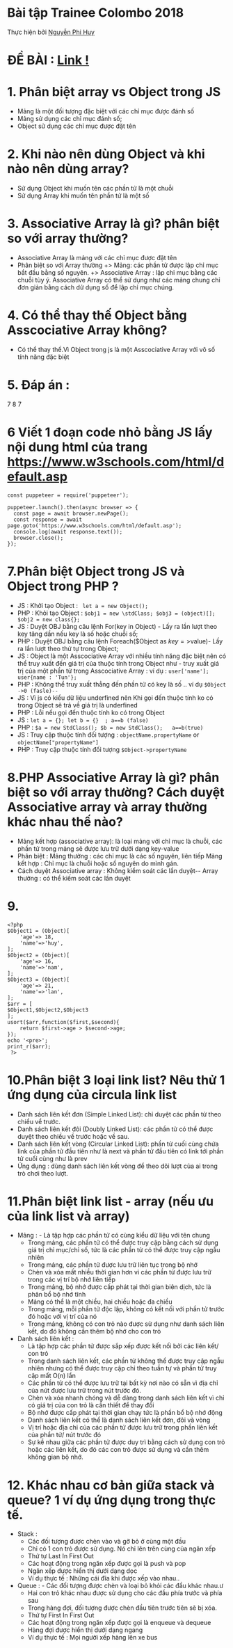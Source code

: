 # Bài tập Trainee Colombo 2018

Thực hiện bởi [Nguyễn Phi Huy](https://github.com/huynhan147)
# ĐỀ BÀI : [Link !](https://docs.google.com/document/d/1yF6Mv-TInH2Ui79lAtJ8W9RWuOKpru-DhR1zUqYio68/edit)

# 1. Phân biệt array vs Object trong JS
- Mảng là một đối tượng đặc biệt với các chỉ mục được đánh số
- Mảng sử dụng các chỉ mục đánh số;
- Object sử dụng các chỉ mục được đặt tên
# 2. Khi nào nên dùng Object và khi nào nên dùng array?
- Sử dụng Object khi muốn tên các phần tử là một chuỗi
- Sử dụng Array khi muốn tên phần tử là một số
# 3. Associative Array là gì? phân biệt so với array thường?
- Associative Array là mảng với các chỉ mục được đặt tên
- Phân biệt so với Array thường 
	+> Mảng: các phần tử được lập chỉ mục bắt đầu bằng số nguyên.
	+> Associative Array : lập chỉ mục bằng các chuỗi  tùy ý. Associative Array có thể sử dụng như các mảng chung chỉ đơn giản bằng cách dử dụng số để lập chỉ mục chúng.
# 4. Có thể thay thế Object bằng Asscociative Array không?
- Có thể thay thế.Vì Object trong js là một Asscociative Array với vô số tính năng đặc biệt
# 5. Đáp án :
7
8
7
# 6 Viết 1 đoạn code nhỏ bằng JS lấy nội dung html  của trang https://www.w3schools.com/html/default.asp
``` 
const puppeteer = require('puppeteer');

puppeteer.launch().then(async browser => {
  const page = await browser.newPage();
  const response = await page.goto('https://www.w3schools.com/html/default.asp');
  console.log(await response.text());
  browser.close();
});
```
# 7.Phân biệt Object trong JS và Object trong PHP ?
- JS : Khởi tạo Object : ` let a = new Object();`
- PHP : Khỏi tạo Object : ```
			$obj1 = new \stdClass;
			$obj3 = (object)[];
			$obj2 = new class{};
			```
- JS : Duyệt OBJ bằng câu lệnh For(key in Object) - Lấy ra lần lượt theo key tăng dần nếu key là số hoặc chuỗi số;
- PHP : Duyệt OBJ bằng câu lệnh Foreach($Object as $key=>$value)- Lấy ra lần lượt theo thứ tự trong Object;
- JS : Object là một Asscociative Array với nhiều tính năng đặc biệt nên có thể truy xuất đến giá trị của thuộc tính trong Object như - truy xuất giá trị của một phần tử trong Asscociative Array : ví dụ : `user['name']; user{name : 'Tun'};`
- PHP : Không thể truy xuất thẳng đến phần tử có key là số .. ví dụ `$Object ->0 (fasle)--`
- JS : Vì js có kiểu dữ liệu underfined nên Khi gọi đến thuộc tính ko có trong Object sẽ trả về giá trị là underfined
- PHP : Lỗi nếu gọi đến thuộc tính ko có trong Object
- JS : `let a = {}; let b = {}  ; a==b (false)`
- PHP : `$a = new StdClass(); $b = new StdClass();   a==b(true)`
- JS : Truy cập thuộc tính đối tượng : `objectName.propertyName` or `objectName["propertyName"]`
- PHP : Truy cập thuộc tính đối tượng `$Object->propertyName`

# 8.PHP Associative Array là gì? phân biệt so với array thường? Cách duyệt Associative array và array thường khác nhau thế nào?
- Mảng  kết hợp (associative array): là loại mảng với chỉ mục là chuỗi, các phần tử trong mảng sẽ được lưu trữ dưới dạng key-value
- Phân biệt : Mảng thường : các chỉ mục là các số nguyên, liên tiếp
		Mảng kết hợp : Chỉ mục là chuỗi hoặc số nguyên do mình gán.
- Cách duyệt Associative array : Không kiểm soát các lần duyệt-- Array thường : có thể kiếm soát các lần duyệt
# 9.
```
<?php
$Object1 = (Object)[
    'age'=> 18,
    'name'=>'huy',
];
$Object2 = (Object)[
    'age'=> 16,
    'name'=>'nam',
];
$Object3 = (Object)[
    'age'=> 21,
    'name'=>'lan',
];
$arr = [
$Object1,$Object2,$Object3
];
usort($arr,function($first,$second){
    return $first->age > $second->age;
});
echo '<pre>';
print_r($arr);
 ?>
```
# 10.Phân biệt 3 loại link list? Nêu thử 1 ứng dụng của circula link list
- Danh sách liên kết đơn (Simple Linked List): chỉ duyệt các phần tử theo chiều về trước.
- Danh sách liên kết đôi (Doubly Linked List): các phần tử có thể được duyệt theo chiều về trước hoặc về sau.
- Danh sách liên kết vòng (Circular Linked List): phần tử cuối cùng chứa link của phần tử đầu tiên như là next và phần tử đầu tiên có link tới phần tử cuối cùng như là prev
- Ứng dụng : dùng danh sách liên kết vòng để theo dõi lượt của ai trong trò chơi theo lượt.
# 11.Phân biệt link list - array (nếu ưu của link list và array)
* Mảng : 
	  - Là tập hợp các phần tử có cùng kiểu dữ liệu với tên chung
	 - Trong mảng, các phần tử có thể được truy cập bằng cách sử dụng giá trị chỉ mục/chỉ số, tức là các phần tử có thể được truy cập ngẫu nhiên
	 - Trong mảng, các phần tử được lưu trữ liên tục trong bộ nhớ
	 - Chèn và xóa mất nhiều thời gian hơn vì các phần tử được lưu trữ trong các vị trí bộ nhớ liên tiếp
	 - Trong mảng, bộ nhớ được cấp phát tại thời gian biên dịch, tức là phân bổ bộ nhớ tĩnh 
	 - Mảng có thể là một chiều, hai chiều hoặc đa chiều
	 - Trong mảng, mỗi phần tử độc lập, không có kết nối với phần tử trước đó hoặc với vị trí của nó
	 - Trong mảng, không có con trỏ nào được sử dụng như danh sách liên kết, do đó không cần thêm bộ nhớ cho con trỏ
* Danh sách liên kết : 
	- Là tập hợp các phần tử được sắp xếp được kết nối bởi các liên kết/ con trỏ
	- Trong danh sách liên kết, các phần tử không thể được truy cập ngẫu nhiên nhưng có thể được truy cập chỉ theo tuần tự và phần tử truy cập mất O(n) lần
	- Các phần tử có thể được lưu trữ tại bất kỳ nơi nào có sẵn vì địa chỉ của nút được lưu trữ trong nút trước đó.
	- Chèn và xóa nhanh chóng và dễ dàng trong danh sách liên kết vì chỉ có giá trị của con trỏ là cần thiết để thay đổi
	- Bộ nhớ được cấp phát tại thời gian chạy tức là phần bổ bộ nhớ động
	- Danh sách liên kết có thể là danh sách liên kết đơn, đôi và vòng
	- Vị trí hoặc địa chỉ của các phần tử được lưu trữ trong phần liên kết của phần tử/ nút trước đó
	- Sự kề nhau giữa các phần tử được duy trì bằng cách sử dụng con trỏ hoặc các liên kết, do đó các con trỏ được sử dụng và cần thêm không gian bộ nhớ.
# 12. Khác nhau cơ bản giữa stack và queue? 1 ví dụ ứng dụng trong thực tế.
* Stack : 
	 - Các đối tượng được chèn vào và gỡ bỏ ở cùng một đầu
	 - Chỉ có 1 con trỏ được sử dụng. Nó chỉ lên trên cùng của ngăn xếp
	 - Thứ tự Last In First Out
	 - Các hoạt động trong ngăn xếp được gọi là push và pop
	 - Ngăn xếp được hiển thị dưới dạng dọc
	 - Ví dụ thực tế : Những cái đĩa khi được xếp vào nhau..
* Queue : 
         - Các đối tượng được chèn và loại bỏ khỏi các đầu khác nhau.ư
	 - Hai con trỏ khác nhau được sử dụng cho các đầu phía trước và phía sau
	 - Trong hàng đợi, đối tượng được chèn đầu tiên trước tiên sẽ bị xóa.
	 - Thứ tự First In First Out
	 - Các hoạt động trong ngăn xếp được gọi là enqueue và dequeue
	 - Hàng đợi được hiển thị dưới dạng ngang
	 - Ví dụ thực tế : Mọi người xếp hàng lên xe bus



